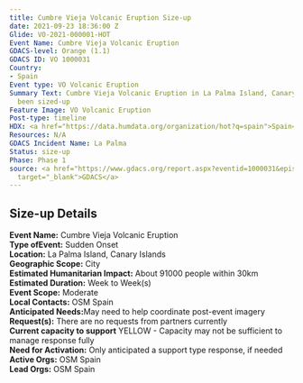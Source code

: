 ```yaml
---
title: Cumbre Vieja Volcanic Eruption Size-up
date: 2021-09-23 18:36:00 Z
Glide: VO-2021-000001-HOT
Event Name: Cumbre Vieja Volcanic Eruption
GDACS-level: Orange (1.1)
GDACS ID: VO 1000031
Country:
- Spain
Event type: VO Volcanic Eruption
Summary Text: Cumbre Vieja Volcanic Eruption in La Palma Island, Canary Islands has
  been sized-up
Feature Image: VO Volcanic Eruption
Post-type: timeline
HDX: <a href="https://data.humdata.org/organization/hot?q=spain">Spain</a>
Resources: N/A
GDACS Incident Name: La Palma
Status: size-up
Phase: Phase 1
source: <a href="https://www.gdacs.org/report.aspx?eventid=1000031&episodeid=2&eventtype=VO"
  target="_blank">GDACS</a>
---
```


<h2>Size-up Details</h2>

<strong>Event Name:</strong> Cumbre Vieja Volcanic Eruption<br>
<strong>Type ofEvent:</strong> 	Sudden Onset<br>
<strong>Location:</strong> La Palma Island, Canary Islands<br>
<strong>Geographic Scope:</strong> City<br>
<strong>Estimated Humanitarian Impact:</strong> About 91000 people within 30km<br>
<strong>Estimated Duration:</strong> Week to Week(s)<br>
<strong>Event Scope:</strong> Moderate<br>
<strong>Local Contacts:</strong> OSM Spain<br>
<strong>Anticipated Needs:</strong>May need to help coordinate post-event imagery<br>
<strong>Request(s):</strong> There are no requests from partners currently <br>
<strong>Current capacity to support</strong> YELLOW - Capacity may not be sufficient to manage response fully<br>
<strong>Need for Activation:</strong> Only anticipated a support type response, if needed<br>
<strong>Active Orgs:</strong> OSM Spain<br>
<strong>Lead Orgs:</strong> OSM Spain<br>
